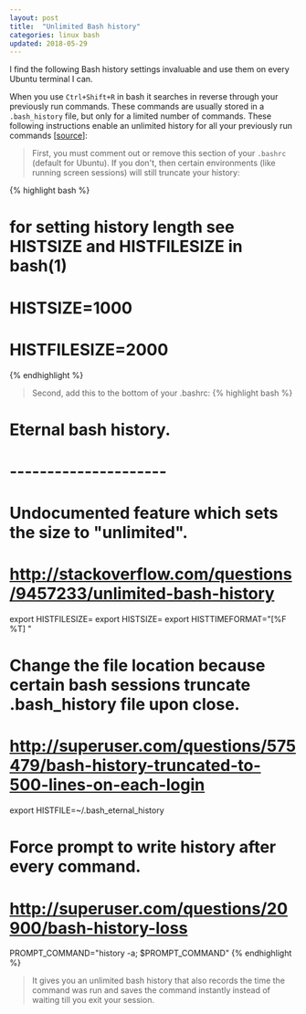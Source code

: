 ```yaml
---
layout: post
title:  "Unlimited Bash history"
categories: linux bash
updated: 2018-05-29
---
```


I find the following Bash history settings invaluable and use them on every Ubuntu terminal I can.

When you use `Ctrl+Shift+R` in bash it searches in reverse through your previously run commands. These commands are usually stored in a `.bash_history` file, but only for a limited number of commands. These following instructions enable an unlimited history for all your previously run commands [[source](https://stackoverflow.com/a/19533853/690188)]:

> First, you must comment out or remove this section of your `.bashrc` (default for Ubuntu). If you don't, then certain environments (like running screen sessions) will still truncate your history:

{% highlight bash %}
# for setting history length see HISTSIZE and HISTFILESIZE in bash(1)
# HISTSIZE=1000
# HISTFILESIZE=2000
{% endhighlight %}

> Second, add this to the bottom of your .bashrc:
{% highlight bash %}
# Eternal bash history.
# ---------------------
# Undocumented feature which sets the size to "unlimited".
# http://stackoverflow.com/questions/9457233/unlimited-bash-history
export HISTFILESIZE=
export HISTSIZE=
export HISTTIMEFORMAT="[%F %T] "
# Change the file location because certain bash sessions truncate .bash_history file upon close.
# http://superuser.com/questions/575479/bash-history-truncated-to-500-lines-on-each-login
export HISTFILE=~/.bash_eternal_history
# Force prompt to write history after every command.
# http://superuser.com/questions/20900/bash-history-loss
PROMPT_COMMAND="history -a; $PROMPT_COMMAND"
{% endhighlight %}

> It gives you an unlimited bash history that also records the time the command was run and saves the command instantly instead of waiting till you exit your session.
